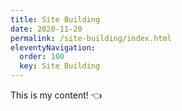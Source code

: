 ```yaml
---
title: Site Building 
date: 2020-11-20
permalink: /site-building/index.html
eleventyNavigation:
  order: 100
  key: Site Building 
---
```

This is my content! 👈
